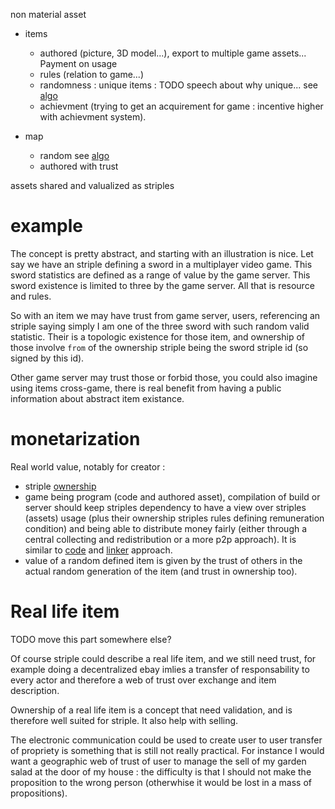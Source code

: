 [hm]: # (+++)
[hm]: # (date = "2015-05-30T12:43:26+01:00")
[hm]: # (draft = true)
[hm]: # (title = "Item/asset and striple")
[hm]: # (categories = ["Striple","Concept","Society"])
[hm]: # (tags = ["item","value","random","ownership"])
[hm]: # (weight = 3)
[hm]: # (+++)


non material asset

- items
  - authored (picture, 3D model...), export to multiple game assets...  Payment on usage 
  - rules (relation to game...)
  - randomness : unique items : TODO speech about why unique... see [algo](./itemattribution.md)
  - achievment (trying to get an acquirement for game : incentive higher with achievment system).

- map 
  - random see [algo](./itemattribution.md)
  - authored with trust

assets shared and valualized as striples

# example

The concept is pretty abstract, and starting with an illustration is nice.
Let say we have an striple defining a sword in a multiplayer video game.
This sword statistics are defined as a range of value by the game server.
This sword existence is limited to three by the game server.
All that is resource and rules.

So with an item we may have trust from game server, users, referencing an striple saying simply I am one of the three sword with such random valid statistic.
Their is a topologic existence for those item, and ownership of those involve `from` of the ownership striple being the sword striple id (so signed by this id).

Other game server may trust those or forbid those, you could also imagine using items cross-game, there is real benefit from having a public information about abstract item existance.

# monetarization

Real world value, notably for creator : 

- striple [ownership](./ownership.md)
- game being program (code and authored asset), compilation of build or server should keep striples dependency to have a view over striples (assets) usage (plus their ownership striples rules defining remuneration condition) and being able to distribute money fairly (either through a central collecting and redistribution or a more p2p approach). It is similar to [code](./code.md) and [linker](./linker.md) approach.
- value of a random defined item is given by the trust of others in the actual random generation of the item (and trust in ownership too).

# Real life item

TODO move this part somewhere else?

Of course striple could describe a real life item, and we still need trust, for example doing a decentralized ebay imlies a transfer of responsability to every actor and therefore a web of trust over exchange and item description.

Ownership of a real life item is a concept that need validation, and is therefore well suited for striple. It also help with selling.

The electronic communication could be used to create user to user transfer of propriety is something that is still not really practical. For instance I would want a geographic web of trust of user to manage the sell of my garden salad at the door of my house : the difficulty is that I should not make the proposition to the wrong person (otherwhise it would be lost in a mass of propositions).




